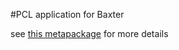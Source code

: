 #PCL application for Baxter

see [this metapackage](https://github.com/sherifm/baxter_sort) for more details


